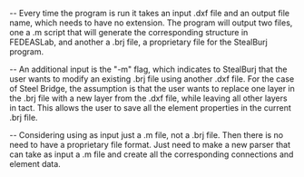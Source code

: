 -- Every time the program is run it takes an input .dxf file and an output file name, which 
needs to have no extension. The program will output two files, one a .m script that will 
generate the corresponding structure in FEDEASLab, and another a .brj file, a proprietary
file for the StealBurj program.

-- An additional input is the "-m" flag, which indicates to StealBurj that the user wants 
to modify an existing .brj file using another .dxf file. For the case of Steel Bridge, the
assumption is that the user wants to replace one layer in the .brj file with a new layer 
from the .dxf file, while leaving all other layers in tact. This allows the user to save
all the element properties in the current .brj file.

-- Considering using as input just a .m file, not a .brj file. Then there is no need to 
have a proprietary file format. Just need to make a new parser that can take as input 
a .m file and create all the corresponding connections and element data.
